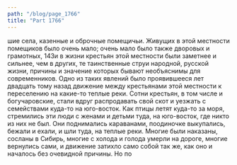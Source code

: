 ```yaml
---
path: "/blog/page_1766"
title: "Part 1766"
---
```


шие села, казенные и оброчные помещичьи. Живущих в этой местности помещиков было очень мало; очень мало было также дворовых и грамотных, 143и в жизни крестьян этой местности были заметнее и сильнее, чем в других, те таинственные струи народной, русской жизни, причины и значение которых бывают необъяснимы для современников. Одно из таких явлений было проявившееся лет двадцать тому назад движение между крестьянами этой местности к переселению на какие-то теплые реки. Сотни крестьян, в том числе и богучаровские, стали вдруг распродавать свой скот и уезжать с семействами куда-то на юго-восток. Как птицы летят куда-то за моря, стремились эти люди с женами и детьми туда, на юго-восток, где никто из них не был. Они поднимались караванами, поодиночке выкупались, бежали и ехали, и шли туда, на теплые реки. Многие были наказаны, сосланы в Сибирь, многие с холода и голода умерли на дороге, многие вернулись сами, и движение затихло само собой так же, как оно и началось без очевидной причины. Но по
